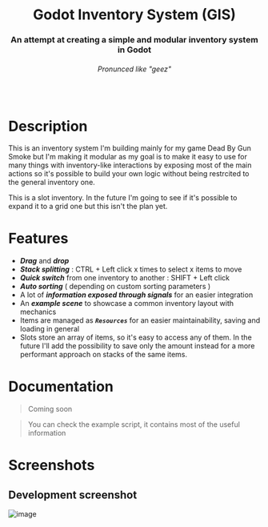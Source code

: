 <div align="center">
	<!-- <img src="logo svg link" alt="Logo" width="100"> -->
  <h1 align="center">Godot Inventory System (GIS)</h1>
  <h3>
    An attempt at creating a simple and modular inventory system in Godot 
  </h3>
  <h6>Pronunced like "geez"</h6>
</div>
<br>

# Description
This is an inventory system I'm building mainly for my game Dead By Gun Smoke but I'm making it modular as my goal is to make it easy to use 
for many things with inventory-like interactions by exposing most of the main actions so it's possible to build your own logic without being restrcited to the general inventory one.

This is a slot inventory. In the future I'm going to see if it's possible to expand it to a grid one but this isn't the plan yet.

# Features
- ***Drag*** and ***drop***
- ***Stack splitting*** : CTRL + Left click x times to select x items to move
- ***Quick switch*** from one inventory to another : SHIFT + Left click
- ***Auto sorting*** ( depending on custom sorting parameters )
- A lot of ***information exposed through signals*** for an easier integration
- An ***example scene*** to showcase a common inventory layout with mechanics
- Items are managed as ***`Resources`*** for an easier maintainability, saving and loading in general
- Slots store an array of items, so it's easy to access any of them. In the future I'll add the possibility to save only the amount instead for a more performant approach on stacks of the same items.

# Documentation
> Coming soon

> You can check the example script, it contains most of the useful information
# Screenshots
## Development screenshot
![image](https://github.com/user-attachments/assets/7d62cf90-691e-480e-a229-c23cf814b31b)
